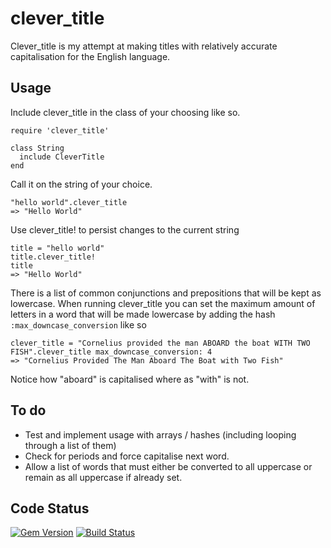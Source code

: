 # clever\_title

Clever\_title is my attempt at making titles with relatively accurate capitalisation for the English language.

## Usage

Include clever_title in the class of your choosing like so.

```
require 'clever_title'

class String
  include CleverTitle
end
```

Call it on the string of your choice.

```
"hello world".clever_title
=> "Hello World"
```

Use clever_title! to persist changes to the current string

```
title = "hello world"
title.clever_title!
title
=> "Hello World"
```

There is a list of common conjunctions and prepositions that will be kept as lowercase.  When running clever_title you can set the maximum amount of letters in a word that will be made lowercase by adding the hash ```:max_downcase_conversion``` like so

```
clever_title = "Cornelius provided the man ABOARD the boat WITH TWO FISH".clever_title max_downcase_conversion: 4
=> "Cornelius Provided The Man Aboard The Boat with Two Fish"
```

Notice how "aboard" is capitalised where as "with" is not.

## To do

* Test and implement usage with arrays / hashes (including looping through a list of them)
* Check for periods and force capitalise next word.
* Allow a list of words that must either be converted to all uppercase or remain as all uppercase if already set.

## Code Status
[![Gem Version](https://badge.fury.io/rb/clever_title.png)](http://badge.fury.io/rb/clever_title) 
[![Build Status](https://travis-ci.org/acoustep/clever_title.png?branch=master)](https://travis-ci.org/acoustep/clever_title)
